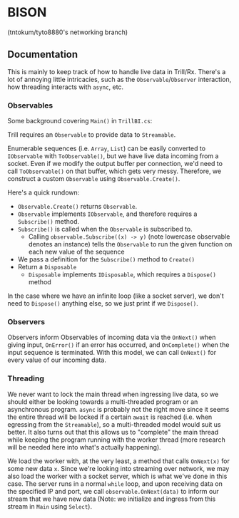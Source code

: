 # BISON
(tntokum/tyto8880's networking branch)

## Documentation
This is mainly to keep track of how to handle live data in Trill/Rx. There's a lot of annoying little intricacies, such as the `Observable`/`Observer` interaction, how threading interacts with `async`, etc.

### Observables
Some background covering `Main()` in `TrillBI.cs`:

Trill requires an `Observable` to provide data to `Streamable`.

Enumerable sequences (i.e. `Array`, `List`) can be easily converted to `IObservable` with `ToObservable()`, but we have live data incoming from a socket. Even if we modify the output buffer per connection, we'd need to call `ToObservable()` on that buffer, which gets very messy. Therefore, we construct a custom `Observable` using `Observable.Create()`.

Here's a quick rundown:
- `Observable.Create()` returns `Observable`.
- `Observable` implements `IObservable`, and therefore requires a `Subscribe()` method.
- `Subscribe()` is called when the `Observable` is subscribed to.
  + Calling `observable.Subscribe((x) -> y)` (note lowercase observable denotes an instance)
    tells the `Observable` to run the given function on each new value of the sequence
- We pass a definition for the `Subscribe()` method to `Create()`
- Return a `Disposable`
  + `Disposable` implements `IDisposable`, which requires a `Dispose()` method

In the case where we have an infinite loop (like a socket server), we don't need to `Dispose()` anything else, so we just print if we `Dispose()`.

### Observers
Observers inform Observables of incoming data via the `OnNext()` when giving input, `OnError()` if an error has occurred, and `OnComplete()` when the input sequence is terminated. With this model, we can call `OnNext()` for every value of our incoming data.

### Threading
We never want to lock the main thread when ingressing live data, so we should either be looking towards a multi-threaded program or an asynchronous program. `async` is probably not the right move since it seems the entire thread will be locked if a certain `await` is reached (i.e. when egressing from the `Streamable`), so a multi-threaded model would suit us better. It also turns out that this allows us to "complete" the main thread while keeping the program running with the worker thread (more research will be needed here into what's actually happening).

We load the worker with, at the very least, a method that calls `OnNext(x)` for some new data `x`. Since we're looking into streaming over network, we may also load the worker with a socket server, which is what we've done in this case. The server runs in a normal `while` loop, and upon receiving data on the specified IP and port, we call `observable.OnNext(data)` to inform our stream that we have new data (Note: we initialize and ingress from this stream in `Main` using `Select`).